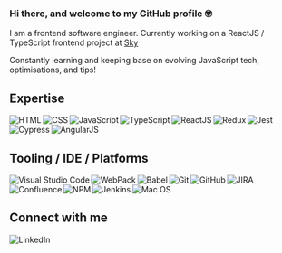### Hi there, and welcome to my GitHub profile 🤓
I am a frontend software engineer. Currently working on a ReactJS / TypeScript frontend project at [Sky](https://www.sky.com/)

Constantly learning and keeping base on evolving JavaScript tech, optimisations, and tips!
<br>

## Expertise
<img align="left" alt="HTML" src="https://img.shields.io/badge/html%20-%2320232a.svg?&style=for-the-badge&logo=html5&logoColor=%23E34F26" />
<img align="left" alt="CSS" src="https://img.shields.io/badge/css%20-%2320232a.svg?&style=for-the-badge&logo=css3&logoColor=%231572B6" />
<img align="left" alt="JavaScript" src="https://img.shields.io/badge/javascript%20-%2320232a.svg?&style=for-the-badge&logo=javascript&logoColor=%23F7DF1E" />
<img align="left" alt="TypeScript" src="https://img.shields.io/badge/typescript%20-%2320232a.svg?&style=for-the-badge&logo=typescript&logoColor=%233178C6" />
<img align="left" alt="ReactJS" src="https://img.shields.io/badge/react%20-%2320232a.svg?&style=for-the-badge&logo=react&logoColor=%2361DAFB" />
<img align="left" alt="Redux" src="https://img.shields.io/badge/redux%20-%2320232a.svg?&style=for-the-badge&logo=redux&logoColor=%23764ABC" />
<img align="left" alt="Jest" src="https://img.shields.io/badge/jest%20-%2320232a.svg?&style=for-the-badge&logo=jest&logoColor=%23C21325" />
<img align="left" alt="Cypress" src="https://img.shields.io/badge/cypress%20-%2320232a.svg?&style=for-the-badge&logo=cypress&logoColor=%23#17202C" />
<img align="left" alt="AngularJS" src="https://img.shields.io/badge/angular%20js%20-%2320232a.svg?&style=for-the-badge&logo=angularjs&logoColor=%23E23237" />


<br>
<br>

## Tooling / IDE / Platforms
<img align="left" alt="Visual Studio Code" src="https://img.shields.io/badge/Visual%20Studio%20Code%20-%2320232a.svg?&style=for-the-badge&logo=visual%20studio%20code&logoColor=%23007ACC" />
<img align="left" alt="WebPack" src="https://img.shields.io/badge/webpack%20-%2320232a.svg?&style=for-the-badge&logo=webpack&logoColor=%238DD6F9" />
<img align="left" alt="Babel" src="https://img.shields.io/badge/babel%20-%2320232a.svg?&style=for-the-badge&logo=babel&logoColor=%23F9DC3E" />
<img align="left" alt="Git" src="https://img.shields.io/badge/git%20-%2320232a.svg?&style=for-the-badge&logo=git&logoColor=%23F05032" />
<img align="left" alt="GitHub" src="https://img.shields.io/badge/github%20-%2320232a.svg?&style=for-the-badge&logo=github&logoColor=%23181717" />
<img align="left" alt="JIRA" src="https://img.shields.io/badge/jira%20-%2320232a.svg?&style=for-the-badge&logo=jira&logoColor=%230052CC" />
<img align="left" alt="Confluence" src="https://img.shields.io/badge/Confluence%20-%2320232a.svg?&style=for-the-badge&logo=confluence&logoColor=%23172B4D" />
<img align="left" alt="NPM" src="https://img.shields.io/badge/npm%20-%2320232a.svg?&style=for-the-badge&logo=npm&logoColor=%23#CB3837" />
<img align="left" alt="Jenkins" src="https://img.shields.io/badge/Jenkins%20-%2320232a.svg?&style=for-the-badge&logo=jenkins&logoColor=%23D24939" />
<img align="left" alt="Mac OS" src="https://img.shields.io/badge/mac%20os%20-%2320232a.svg?&style=for-the-badge&logo=macos&logoColor=%23FFFFFF" />


<br>
<br>

## Connect with me

[<img align="left" alt="LinkedIn" src="https://img.shields.io/badge/linkedin-%230077B5.svg?&style=for-the-badge&logo=linkedin&logoColor=white" />](https://www.linkedin.com/in/sayvai/)
